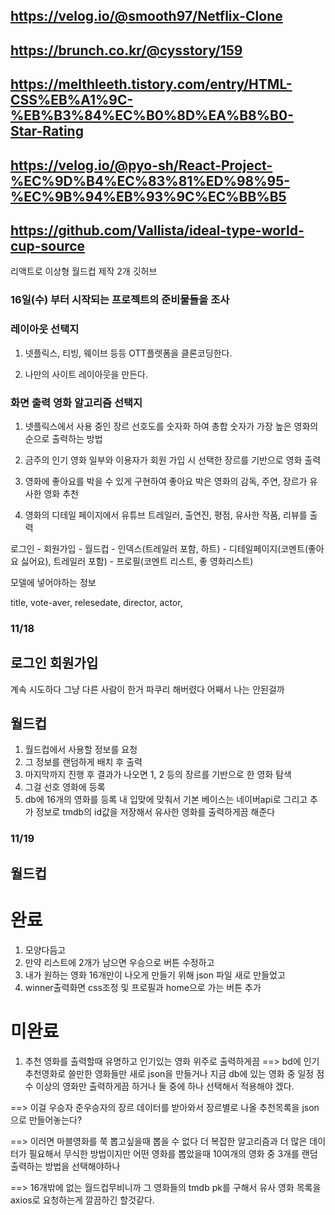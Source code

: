## https://velog.io/@smooth97/Netflix-Clone
## https://brunch.co.kr/@cysstory/159
## https://melthleeth.tistory.com/entry/HTML-CSS%EB%A1%9C-%EB%B3%84%EC%B0%8D%EA%B8%B0-Star-Rating


## https://velog.io/@pyo-sh/React-Project-%EC%9D%B4%EC%83%81%ED%98%95-%EC%9B%94%EB%93%9C%EC%BB%B5
## https://github.com/Vallista/ideal-type-world-cup-source
리액트로 이상형 월드컵 제작 2개 깃허브


### 16일(수) 부터 시작되는 프로젝트의 준비물들을 조사

### 레이아웃 선택지 

1. 넷플릭스, 티빙, 웨이브 등등 OTT플렛폼을 클론코딩한다.

2. 나만의 사이트 레이아웃을 만든다.

### 화면 출력 영화 알고리즘 선택지

1. 넷플릭스에서 사용 중인 장르 선호도를 숫자화 하여 총합 숫자가 가장 높은 영화의 순으로 출력하는 방법

2. 금주의 인기 영화 일부와 이용자가 회원 가입 시 선택한 장르를 기반으로 영화 출력

3. 영화에 좋아요를 박을 수 있게 구현하여 좋아요 박은 영화의 감독, 주연, 장르가 유사한 영화 추천

4. 영화의 디테일 페이지에서 유튜브 트레일러, 출연진, 평점, 유사한 작품, 리뷰를 출력


로그인 - 회원가입 - 월드컵 - 인덱스(트레일러 포함, 하트) - 디테일페이지(코멘트(좋아요 싫어요), 트레일러 포함) - 프로필(코멘트 리스트, 좋 영화리스트) 

모델에 넣어야하는 정보

title, vote-aver, relesedate, director, actor, 

### 11/18

## 로그인 회원가입 

계속 시도하다 그냥 다른 사람이 한거 파쿠리 해버렸다 어째서 나는 안된걸까

## 월드컵 

1. 월드컵에서 사용할 정보를 요청
2. 그 정보를 랜덤하게 배치 후 출력
3. 마지막까지 진행 후 결과가 나오면 1, 2 등의 장르를 기반으로 한 영화 탐색
4. 그걸 선호 영화에 등록
5. db에 16개의 영화를 등록 내 입맞에 맞춰서 기본 베이스는 네이버api로 그리고 추가 정보로 tmdb의 id값을 저장해서 유사한 영화를 출력하게끔 해준다


### 11/19

## 월드컵

# 완료
1. 모양다듬고
2. 만약 리스트에 2개가 남으면 우승으로 버튼 수정하고
3. 내가 원하는 영화 16개만이 나오게 만들기 위해 json 파일 새로 만들었고
4. winner출력화면 css조정 및 프로필과 home으로 가는 버튼 추가

# 미완료
1. 추천 영화를 출력할때 유명하고 인기있는 영화 위주로 출력하게끔
  ==> bd에 인기 추천영화로 쓸만한 영화들만 새로 json을 만들거나 
      지금 db에 있는 영화 중 일정 점수 이상의 영화만 출력하게끔 하거나 둘 중에 하나 선택해서 적용해야 겠다.

  ==> 이걸 우승자 준우승자의 장르 데이터를 받아와서 장르별로 나올 추천목록을 json으로 만들어놓는다? 

  ==> 이러면 마블영화를 쭉 뽑고싶을때 뽑을 수 없다 더 복잡한 알고리즘과 더 많은 데이터가 필요해서 무식한 방법이지만 어떤 영화를 뽑았을때 10여개의 영화 중 3개를 랜덤 출력하는 방법을 선택해야하나

  ==> 16개밖에 없는 월드컵무비니까 그 영화들의 tmdb pk를 구해서 유사 영화 목록을 axios로 요청하는게 깔끔하긴 할것같다.